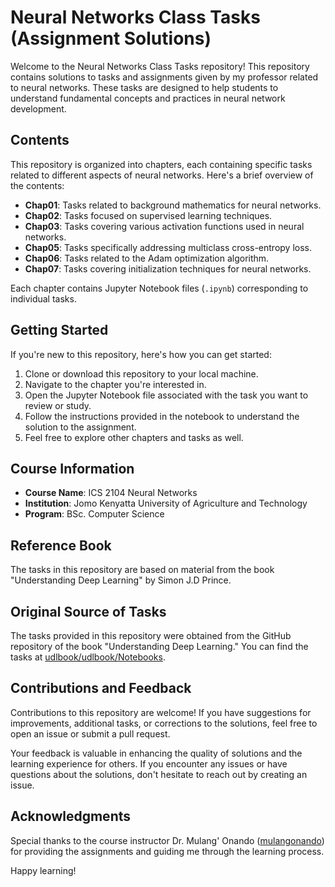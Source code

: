 # Neural Networks Class Tasks (Assignment Solutions)

Welcome to the Neural Networks Class Tasks repository! This repository contains solutions to tasks and assignments given by my professor related to neural networks. These tasks are designed to help students to  understand fundamental concepts and practices in neural network development.

## Contents

This repository is organized into chapters, each containing specific tasks related to different aspects of neural networks. Here's a brief overview of the contents:

- **Chap01**: Tasks related to background mathematics for neural networks.
- **Chap02**: Tasks focused on supervised learning techniques.
- **Chap03**: Tasks covering various activation functions used in neural networks.
- **Chap05**: Tasks specifically addressing multiclass cross-entropy loss.
- **Chap06**: Tasks related to the Adam optimization algorithm.
- **Chap07**: Tasks covering initialization techniques for neural networks.

Each chapter contains Jupyter Notebook files (`.ipynb`) corresponding to individual tasks.

## Getting Started

If you're new to this repository, here's how you can get started:

1. Clone or download this repository to your local machine.
2. Navigate to the chapter you're interested in.
3. Open the Jupyter Notebook file associated with the task you want to review or study.
4. Follow the instructions provided in the notebook to understand the solution to the assignment.
5. Feel free to explore other chapters and tasks as well.

## Course Information

- **Course Name**: ICS 2104 Neural Networks
- **Institution**: Jomo Kenyatta University of Agriculture and Technology
- **Program**: BSc. Computer Science

## Reference Book

The tasks in this repository are based on material from the book "Understanding Deep Learning" by Simon J.D Prince.

## Original Source of Tasks

The tasks provided in this repository were obtained from the GitHub repository of the book "Understanding Deep Learning." You can find the tasks at [udlbook/udlbook/Notebooks](https://github.com/udlbook/udlbook/tree/main/Notebooks).

## Contributions and Feedback

Contributions to this repository are welcome! If you have suggestions for improvements, additional tasks, or corrections to the solutions, feel free to open an issue or submit a pull request.

Your feedback is valuable in enhancing the quality of solutions and the learning experience for others. If you encounter any issues or have questions about the solutions, don't hesitate to reach out by creating an issue.


## Acknowledgments

Special thanks to the course instructor Dr. Mulang'  Onando ([mulangonando](https://github.com/mulangonando)) for providing the assignments and guiding me through the learning process.



Happy learning!
